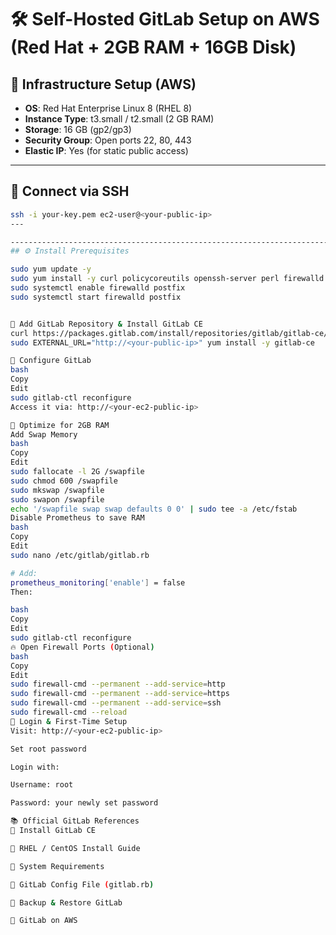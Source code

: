 # 🛠️ Self-Hosted GitLab Setup on AWS (Red Hat + 2GB RAM + 16GB Disk)

## 🧱 Infrastructure Setup (AWS)

- **OS**: Red Hat Enterprise Linux 8 (RHEL 8)
- **Instance Type**: t3.small / t2.small (2 GB RAM)
- **Storage**: 16 GB (gp2/gp3)
- **Security Group**: Open ports 22, 80, 443
- **Elastic IP**: Yes (for static public access)

---

## 🔐 Connect via SSH

```bash
ssh -i your-key.pem ec2-user@<your-public-ip>
---

-------------------------------------------------------------------------
## ⚙️ Install Prerequisites

sudo yum update -y
sudo yum install -y curl policycoreutils openssh-server perl firewalld postfix
sudo systemctl enable firewalld postfix
sudo systemctl start firewalld postfix


🐙 Add GitLab Repository & Install GitLab CE
curl https://packages.gitlab.com/install/repositories/gitlab/gitlab-ce/script.rpm.sh | sudo bash
sudo EXTERNAL_URL="http://<your-public-ip>" yum install -y gitlab-ce

🔁 Configure GitLab
bash
Copy
Edit
sudo gitlab-ctl reconfigure
Access it via: http://<your-ec2-public-ip>

🧠 Optimize for 2GB RAM
Add Swap Memory
bash
Copy
Edit
sudo fallocate -l 2G /swapfile
sudo chmod 600 /swapfile
sudo mkswap /swapfile
sudo swapon /swapfile
echo '/swapfile swap swap defaults 0 0' | sudo tee -a /etc/fstab
Disable Prometheus to save RAM
bash
Copy
Edit
sudo nano /etc/gitlab/gitlab.rb

# Add:
prometheus_monitoring['enable'] = false
Then:

bash
Copy
Edit
sudo gitlab-ctl reconfigure
🔥 Open Firewall Ports (Optional)
bash
Copy
Edit
sudo firewall-cmd --permanent --add-service=http
sudo firewall-cmd --permanent --add-service=https
sudo firewall-cmd --permanent --add-service=ssh
sudo firewall-cmd --reload
🧪 Login & First-Time Setup
Visit: http://<your-ec2-public-ip>

Set root password

Login with:

Username: root

Password: your newly set password

📚 Official GitLab References
📘 Install GitLab CE

📘 RHEL / CentOS Install Guide

📘 System Requirements

📘 GitLab Config File (gitlab.rb)

📘 Backup & Restore GitLab

📘 GitLab on AWS
